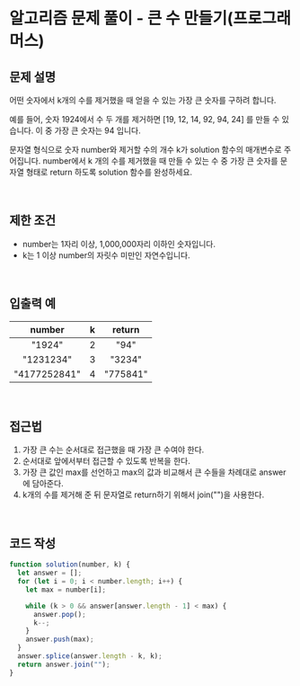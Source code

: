 # 알고리즘 문제 풀이 - 큰 수 만들기(프로그래머스)

## 문제 설명

어떤 숫자에서 k개의 수를 제거했을 때 얻을 수 있는 가장 큰 숫자를 구하려 합니다.

예를 들어, 숫자 1924에서 수 두 개를 제거하면 [19, 12, 14, 92, 94, 24] 를 만들 수 있습니다. 이 중 가장 큰 숫자는 94 입니다.

문자열 형식으로 숫자 number와 제거할 수의 개수 k가 solution 함수의 매개변수로 주어집니다. number에서 k 개의 수를 제거했을 때 만들 수 있는 수 중 가장 큰 숫자를 문자열 형태로 return 하도록 solution 함수를 완성하세요.

<br />

## 제한 조건

- number는 1자리 이상, 1,000,000자리 이하인 숫자입니다.
- k는 1 이상 number의 자릿수 미만인 자연수입니다.

<br />

## 입출력 예

|    number    |  k  |  return  |
| :----------: | :-: | :------: |
|    "1924"    |  2  |   "94"   |
|  "1231234"   |  3  |  "3234"  |
| "4177252841" |  4  | "775841" |

<br />

## 접근법

1. 가장 큰 수는 순서대로 접근했을 때 가장 큰 수여야 한다.
2. 순서대로 앞에서부터 접근할 수 있도록 반복을 한다.
3. 가장 큰 값인 max를 선언하고 max의 값과 비교해서 큰 수들을 차례대로 answer에 담아준다.
4. k개의 수를 제거해 준 뒤 문자열로 return하기 위해서 join("")을 사용한다.

<br />

## 코드 작성

```js
function solution(number, k) {
  let answer = [];
  for (let i = 0; i < number.length; i++) {
    let max = number[i];

    while (k > 0 && answer[answer.length - 1] < max) {
      answer.pop();
      k--;
    }
    answer.push(max);
  }
  answer.splice(answer.length - k, k);
  return answer.join("");
}
```

<br />

